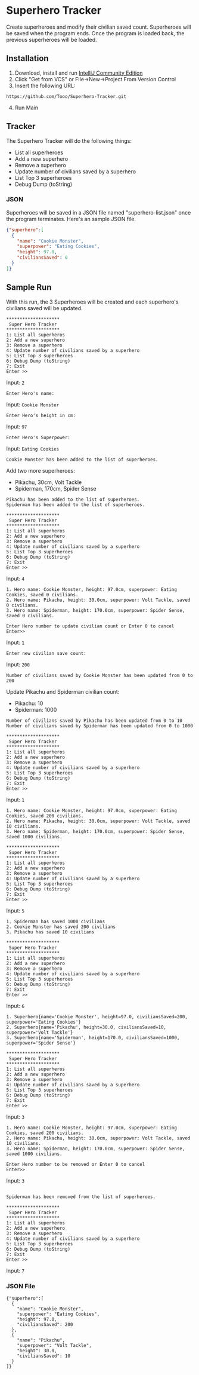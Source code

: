 # Superhero Tracker
Create superheroes and modify their civilian saved count. 
Superheroes will be saved when the program ends.
Once the program is loaded back, the previous superheroes will be loaded.

## Installation
1. Download, install and run [IntelliJ Community Edition](https://www.jetbrains.com/idea/download/)
2. Click "Get from VCS" or File->New->Project From Version Control
3. Insert the following URL:
```
https://github.com/Tooo/Superhero-Tracker.git
```
4. Run Main

## Tracker
The Superhero Tracker will do the following things:
- List all superheroes
- Add a new superhero
- Remove a superhero
- Update number of civilians saved by a superhero
- List Top 3 superheroes
- Debug Dump (toString)

### JSON
Superheroes will be saved in a JSON file named "superhero-list.json" once the program terminates.
Here's an sample JSON file.
```json
{"superhero":[
  {
    "name": "Cookie Monster",
    "superpower": "Eating Cookies",
    "height": 97.0,
    "civiliansSaved": 0
  }
]}
```

## Sample Run
With this run, the 3 Superheroes will be created and each superhero's civilians saved will be updated.
```
********************
 Super Hero Tracker 
********************
1: List all superheros
2: Add a new superhero
3: Remove a superhero
4: Update number of civilians saved by a superhero
5: List Top 3 superheroes
6: Debug Dump (toString)
7: Exit
Enter >> 
```
Input: ```2```
```
Enter Hero's name:
```
Input: ```Cookie Monster```
```
Enter Hero's height in cm:
```
Input: ```97```
```
Enter Hero's Superpower:
```
Input: ```Eating Cookies```
```
Cookie Monster has been added to the list of superheroes.
```
Add two more superheroes:
- Pikachu, 30cm, Volt Tackle
- Spiderman, 170cm, Spider Sense
```
Pikachu has been added to the list of superheroes.
Spiderman has been added to the list of superheroes.
```
```
********************
 Super Hero Tracker 
********************
1: List all superheros
2: Add a new superhero
3: Remove a superhero
4: Update number of civilians saved by a superhero
5: List Top 3 superheroes
6: Debug Dump (toString)
7: Exit
Enter >> 
```
Input: ```4```
```
1. Hero name: Cookie Monster, height: 97.0cm, superpower: Eating Cookies, saved 0 civilians.
2. Hero name: Pikachu, height: 30.0cm, superpower: Volt Tackle, saved 0 civilians.
3. Hero name: Spiderman, height: 170.0cm, superpower: Spider Sense, saved 0 civilians.

Enter Hero number to update civilian count or Enter 0 to cancel
Enter>>
```
Input: ```1```
```
Enter new civilian save count:
```
Input: ```200```
```
Number of civilians saved by Cookie Monster has been updated from 0 to 200
```
Update Pikachu and Spiderman civilian count:
- Pikachu: 10
- Spiderman: 1000
```
Number of civilians saved by Pikachu has been updated from 0 to 10
Number of civilians saved by Spiderman has been updated from 0 to 1000
```
```
********************
 Super Hero Tracker 
********************
1: List all superheros
2: Add a new superhero
3: Remove a superhero
4: Update number of civilians saved by a superhero
5: List Top 3 superheroes
6: Debug Dump (toString)
7: Exit
Enter >> 
```
Input: ```1```
```
1. Hero name: Cookie Monster, height: 97.0cm, superpower: Eating Cookies, saved 200 civilians.
2. Hero name: Pikachu, height: 30.0cm, superpower: Volt Tackle, saved 10 civilians.
3. Hero name: Spiderman, height: 170.0cm, superpower: Spider Sense, saved 1000 civilians.

********************
 Super Hero Tracker 
********************
1: List all superheros
2: Add a new superhero
3: Remove a superhero
4: Update number of civilians saved by a superhero
5: List Top 3 superheroes
6: Debug Dump (toString)
7: Exit
Enter >> 
```
Input: ```5```
```
1. Spiderman has saved 1000 civilians
2. Cookie Monster has saved 200 civilians
3. Pikachu has saved 10 civilians

********************
 Super Hero Tracker 
********************
1: List all superheros
2: Add a new superhero
3: Remove a superhero
4: Update number of civilians saved by a superhero
5: List Top 3 superheroes
6: Debug Dump (toString)
7: Exit
Enter >> 
```
Input: ```6```
```
1. Superhero{name='Cookie Monster', height=97.0, civiliansSaved=200, superpower='Eating Cookies'}
2. Superhero{name='Pikachu', height=30.0, civiliansSaved=10, superpower='Volt Tackle'}
3. Superhero{name='Spiderman', height=170.0, civiliansSaved=1000, superpower='Spider Sense'}

********************
 Super Hero Tracker 
********************
1: List all superheros
2: Add a new superhero
3: Remove a superhero
4: Update number of civilians saved by a superhero
5: List Top 3 superheroes
6: Debug Dump (toString)
7: Exit
Enter >> 
```
Input: ```3```
```
1. Hero name: Cookie Monster, height: 97.0cm, superpower: Eating Cookies, saved 200 civilians.
2. Hero name: Pikachu, height: 30.0cm, superpower: Volt Tackle, saved 10 civilians.
3. Hero name: Spiderman, height: 170.0cm, superpower: Spider Sense, saved 1000 civilians.

Enter Hero number to be removed or Enter 0 to cancel
Enter>>
```
Input: ```3```
```

Spiderman has been removed from the list of superheroes.

********************
 Super Hero Tracker 
********************
1: List all superheros
2: Add a new superhero
3: Remove a superhero
4: Update number of civilians saved by a superhero
5: List Top 3 superheroes
6: Debug Dump (toString)
7: Exit
Enter >> 
```
Input: ```7```

### JSON File
```
{"superhero":[
  {
    "name": "Cookie Monster",
    "superpower": "Eating Cookies",
    "height": 97.0,
    "civiliansSaved": 200
  },
  {
    "name": "Pikachu",
    "superpower": "Volt Tackle",
    "height": 30.0,
    "civiliansSaved": 10
  }
]}
```

